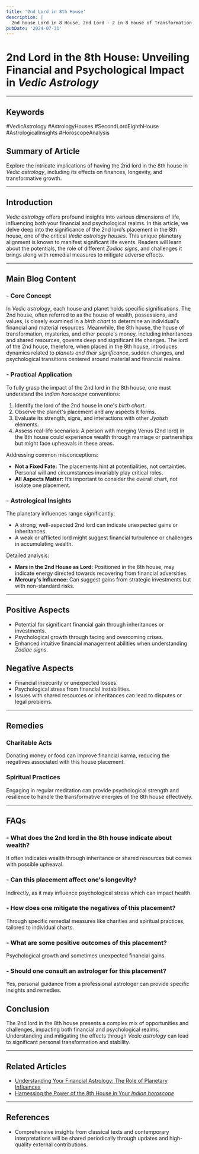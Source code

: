 ```yaml
---
title: '2nd Lord in 8th House'
description: |
  2nd house Lord in 8 House, 2nd Lord - 2 in 8 House of Transformation in Vedic astrology
pubDate: '2024-07-31'
---
```


# 2nd Lord in the 8th House: Unveiling Financial and Psychological Impact in *Vedic Astrology*

---

## Keywords 
#VedicAstrology #AstrologyHouses #SecondLordEighthHouse #AstrologicalInsights #HoroscopeAnalysis

## Summary of Article 
Explore the intricate implications of having the 2nd lord in the 8th house in *Vedic astrology*, including its effects on finances, longevity, and transformative growth.

---

## Introduction
*Vedic astrology* offers profound insights into various dimensions of life, influencing both your financial and psychological realms. In this article, we delve deep into the significance of the 2nd lord’s placement in the 8th house, one of the critical *Vedic astrology houses*. This unique planetary alignment is known to manifest significant life events. Readers will learn about the potentials, the role of different *Zodiac signs*, and challenges it brings along with remedial measures to mitigate adverse effects.

---

## Main Blog Content

### - Core Concept
In *Vedic astrology*, each house and planet holds specific significations. The 2nd house, often referred to as the house of wealth, possessions, and values, is closely examined in a *birth chart* to determine an individual's financial and material resources. Meanwhile, the 8th house, the house of transformation, mysteries, and other people's money, including inheritances and shared resources, governs deep and significant life changes. The lord of the 2nd house, therefore, when placed in the 8th house, introduces dynamics related to *planets and their significance*, sudden changes, and psychological transitions centered around material and financial realms.

### - Practical Application
To fully grasp the impact of the 2nd lord in the 8th house, one must understand the *Indian horoscope* conventions:
1. Identify the lord of the 2nd house in one's *birth chart*.
2. Observe the planet's placement and any aspects it forms.
3. Evaluate its strength, signs, and interactions with other *Jyotish* elements.
4. Assess real-life scenarios: A person with merging Venus (2nd lord) in the 8th house could experience wealth through marriage or partnerships but might face upheavals in these areas.

Addressing common misconceptions:
- **Not a Fixed Fate:** The placements hint at potentialities, not certainties. Personal will and circumstances invariably play critical roles.
- **All Aspects Matter:** It’s important to consider the overall chart, not isolate one placement.

### - Astrological Insights
The planetary influences range significantly:
- A strong, well-aspected 2nd lord can indicate unexpected gains or inheritances.
- A weak or afflicted lord might suggest financial turbulence or challenges in accumulating wealth.

Detailed analysis:
- **Mars in the 2nd House as Lord:** Positioned in the 8th house, may indicate energy directed towards recovering from financial adversities.
- **Mercury's Influence:** Can suggest gains from strategic investments but with non-standard risks.

---

## Positive Aspects 
- Potential for significant financial gain through inheritances or investments.
- Psychological growth through facing and overcoming crises.
- Enhanced intuitive financial management abilities when understanding *Zodiac signs*.

## Negative Aspects 
- Financial insecurity or unexpected losses.
- Psychological stress from financial instabilities.
- Issues with shared resources or inheritances can lead to disputes or legal problems.

---

## Remedies 
### Charitable Acts
Donating money or food can improve financial karma, reducing the negatives associated with this house placement.

### Spiritual Practices
Engaging in regular meditation can provide psychological strength and resilience to handle the transformative energies of the 8th house effectively.

---

## FAQs 

### - What does the 2nd lord in the 8th house indicate about wealth?
It often indicates wealth through inheritance or shared resources but comes with possible upheaval.

### - Can this placement affect one's longevity?
Indirectly, as it may influence psychological stress which can impact health.

### - How does one mitigate the negatives of this placement?
Through specific remedial measures like charities and spiritual practices, tailored to individual charts.

### - What are some positive outcomes of this placement?
Psychological growth and sometimes unexpected financial gains.

### - Should one consult an astrologer for this placement?
Yes, personal guidance from a professional astrologer can provide specific insights and remedies.

## Conclusion
The 2nd lord in the 8th house presents a complex mix of opportunities and challenges, impacting both financial and psychological realms. Understanding and mitigating the effects through *Vedic astrology* can lead to significant personal transformation and stability.

---

## Related Articles
- [Understanding Your Financial Astrology: The Role of Planetary Influences](link)
- [Harnessing the Power of the 8th House in Your *Indian horoscope*](link)

---

## References
- Comprehensive insights from classical texts and contemporary interpretations will be shared periodically through updates and high-quality external contributions.
